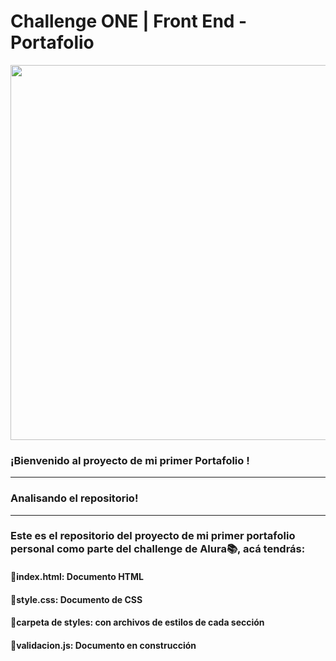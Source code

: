 # Challenge ONE | Front End -  Portafolio

<p align="center" >
     <img width="600" heigth="600" src="https://github.com/Danny-08/Portafolio/assets/112231442/c06d8fa8-bbc9-4a07-bb21-3a5ef05a78c7">
</p>


### ¡Bienvenido al proyecto de mi primer Portafolio !
 
---
### Analisando el repositorio!
---
### Este es el repositorio del proyecto de mi primer portafolio personal como parte del challenge de Alura📚, acá tendrás:
#### 🔹index.html: Documento HTML 
#### 🔹style.css: Documento de CSS 
#### 🔹carpeta de styles: con archivos de estilos de cada sección
#### 🔹validacion.js: Documento en construcción


